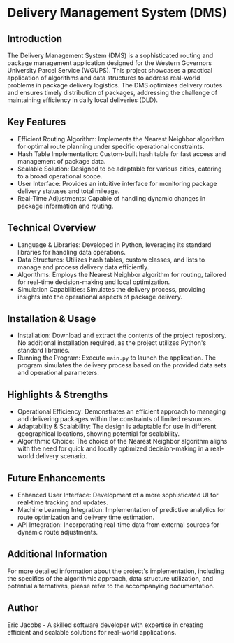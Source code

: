 # Delivery Management System (DMS)

## Introduction

The Delivery Management System (DMS) is a sophisticated routing and package management application designed for the Western Governors University Parcel Service (WGUPS). This project showcases a practical application of algorithms and data structures to address real-world problems in package delivery logistics. The DMS optimizes delivery routes and ensures timely distribution of packages, addressing the challenge of maintaining efficiency in daily local deliveries (DLD).

## Key Features

- Efficient Routing Algorithm: Implements the Nearest Neighbor algorithm for optimal route planning under specific operational constraints.
- Hash Table Implementation: Custom-built hash table for fast access and management of package data.
- Scalable Solution: Designed to be adaptable for various cities, catering to a broad operational scope.
- User Interface: Provides an intuitive interface for monitoring package delivery statuses and total mileage.
- Real-Time Adjustments: Capable of handling dynamic changes in package information and routing.

## Technical Overview

- Language & Libraries: Developed in Python, leveraging its standard libraries for handling data operations.
- Data Structures: Utilizes hash tables, custom classes, and lists to manage and process delivery data efficiently.
- Algorithms: Employs the Nearest Neighbor algorithm for routing, tailored for real-time decision-making and local optimization.
- Simulation Capabilities: Simulates the delivery process, providing insights into the operational aspects of package delivery.

## Installation & Usage

- Installation: Download and extract the contents of the project repository. No additional installation required, as the project utilizes Python's standard libraries.
- Running the Program: Execute `main.py` to launch the application. The program simulates the delivery process based on the provided data sets and operational parameters.

## Highlights & Strengths

- Operational Efficiency: Demonstrates an efficient approach to managing and delivering packages within the constraints of limited resources.
- Adaptability & Scalability: The design is adaptable for use in different geographical locations, showing potential for scalability.
- Algorithmic Choice: The choice of the Nearest Neighbor algorithm aligns with the need for quick and locally optimized decision-making in a real-world delivery scenario.

## Future Enhancements

- Enhanced User Interface: Development of a more sophisticated UI for real-time tracking and updates.
- Machine Learning Integration: Implementation of predictive analytics for route optimization and delivery time estimation.
- API Integration: Incorporating real-time data from external sources for dynamic route adjustments.

## Additional Information

For more detailed information about the project's implementation, including the specifics of the algorithmic approach, data structure utilization, and potential alternatives, please refer to the accompanying documentation.

## Author

Eric Jacobs - A skilled software developer with expertise in creating efficient and scalable solutions for real-world applications.
